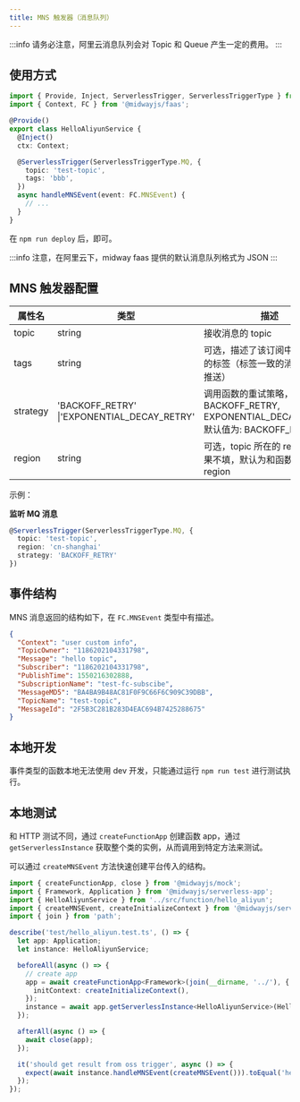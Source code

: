 ```yaml
---
title: MNS 触发器（消息队列）
---
```


:::info
请务必注意，阿里云消息队列会对 Topic 和 Queue 产生一定的费用。
:::

## 使用方式

```typescript
import { Provide, Inject, ServerlessTrigger, ServerlessTriggerType } from '@midwayjs/decorator';
import { Context, FC } from '@midwayjs/faas';

@Provide()
export class HelloAliyunService {
  @Inject()
  ctx: Context;

  @ServerlessTrigger(ServerlessTriggerType.MQ, {
    topic: 'test-topic',
    tags: 'bbb',
  })
  async handleMNSEvent(event: FC.MNSEvent) {
    // ...
  }
}
```

在 `npm run deploy` 后，即可。

:::info
注意，在阿里云下，midway faas 提供的默认消息队列格式为 JSON
:::

## MNS 触发器配置

| 属性名   | 类型                                        | 描述                                                         |
| -------- | ------------------------------------------- | ------------------------------------------------------------ |
| topic    | string                                      | 接收消息的 topic                                             |
| tags     | string                                      | 可选，描述了该订阅中消息过滤的标签（标签一致的消息才会被推送） |
| strategy | 'BACKOFF_RETRY' \|'EXPONENTIAL_DECAY_RETRY' | 调用函数的重试策略，可选值：BACKOFF_RETRY, EXPONENTIAL_DECAY_RETRY, 默认值为: BACKOFF_RETRY |
| region   | string                                      | 可选，topic 所在的 region，如果不填，默认为和函数一样的 region |

示例：

**监听 MQ 消息**

```typescript
@ServerlessTrigger(ServerlessTriggerType.MQ, {
  topic: 'test-topic',
  region: 'cn-shanghai'
  strategy: 'BACKOFF_RETRY'
})
```

## 事件结构

MNS 消息返回的结构如下，在 `FC.MNSEvent` 类型中有描述。

```json
{
  "Context": "user custom info",
  "TopicOwner": "1186202104331798",
  "Message": "hello topic",
  "Subscriber": "1186202104331798",
  "PublishTime": 1550216302888,
  "SubscriptionName": "test-fc-subscibe",
  "MessageMD5": "BA4BA9B48AC81F0F9C66F6C909C39DBB",
  "TopicName": "test-topic",
  "MessageId": "2F5B3C281B283D4EAC694B7425288675"
}
```

## 本地开发

事件类型的函数本地无法使用 dev 开发，只能通过运行 `npm run test` 进行测试执行。

## 本地测试

和 HTTP 测试不同，通过 `createFunctionApp` 创建函数 app，通过 `getServerlessInstance` 获取整个类的实例，从而调用到特定方法来测试。

可以通过 `createMNSEvent` 方法快速创建平台传入的结构。

```typescript
import { createFunctionApp, close } from '@midwayjs/mock';
import { Framework, Application } from '@midwayjs/serverless-app';
import { HelloAliyunService } from '../src/function/hello_aliyun';
import { createMNSEvent, createInitializeContext } from '@midwayjs/serverless-fc-trigger';
import { join } from 'path';

describe('test/hello_aliyun.test.ts', () => {
  let app: Application;
  let instance: HelloAliyunService;

  beforeAll(async () => {
    // create app
    app = await createFunctionApp<Framework>(join(__dirname, '../'), {
      initContext: createInitializeContext(),
    });
    instance = await app.getServerlessInstance<HelloAliyunService>(HelloAliyunService);
  });

  afterAll(async () => {
    await close(app);
  });

  it('should get result from oss trigger', async () => {
    expect(await instance.handleMNSEvent(createMNSEvent())).toEqual('hello world');
  });
});
```
